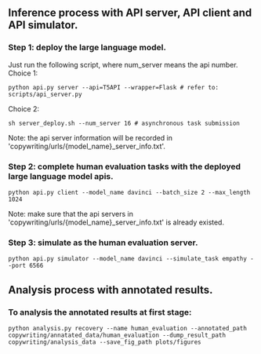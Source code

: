 ## Inference process with API server, API client and API simulator.

### Step 1: deploy the large language model.
Just run the following script, where num_server means the api number.
Choice 1: 
```
python api.py server --api=T5API --wrapper=Flask # refer to: scripts/api_server.py
```
Choice 2: 
```
sh server_deploy.sh --num_server 16 # asynchronous task submission
```

Note: the api server information will be recorded in 'copywriting/urls/{model_name}_server_info.txt'.

### Step 2: complete human evaluation tasks with the deployed large language model apis.
```
python api.py client --model_name davinci --batch_size 2 --max_length 1024
```

Note: make sure that the api servers in 'copywriting/urls/{model_name}_server_info.txt' is already existed.

### Step 3: simulate as the human evaluation server.
```
python api.py simulator --model_name davinci --simulate_task empathy --port 6566
```

## Analysis process with annotated results.

### To analysis the annotated results at first stage:
```
python analysis.py recovery --name human_evaluation --annotated_path copywriting/annatated_data/human_evaluation --dump_result_path copywriting/analysis_data --save_fig_path plots/figures
```